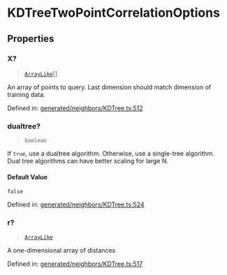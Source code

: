 # KDTreeTwoPointCorrelationOptions

## Properties

### X?

> [`ArrayLike`](../types/ArrayLike.md)[]

An array of points to query. Last dimension should match dimension of training data.

Defined in:  [generated/neighbors/KDTree.ts:512](https://github.com/transitive-bullshit/scikit-learn-ts/blob/b59c1ff/packages/sklearn/src/generated/neighbors/KDTree.ts#L512)

### dualtree?

> `boolean`

If `true`, use a dualtree algorithm. Otherwise, use a single-tree algorithm. Dual tree algorithms can have better scaling for large N.

#### Default Value

`false`

Defined in:  [generated/neighbors/KDTree.ts:524](https://github.com/transitive-bullshit/scikit-learn-ts/blob/b59c1ff/packages/sklearn/src/generated/neighbors/KDTree.ts#L524)

### r?

> [`ArrayLike`](../types/ArrayLike.md)

A one-dimensional array of distances

Defined in:  [generated/neighbors/KDTree.ts:517](https://github.com/transitive-bullshit/scikit-learn-ts/blob/b59c1ff/packages/sklearn/src/generated/neighbors/KDTree.ts#L517)
